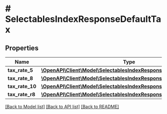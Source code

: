 # # SelectablesIndexResponseDefaultTax

## Properties

Name | Type | Description | Notes
------------ | ------------- | ------------- | -------------
**tax_rate_5** | [**\OpenAPI\Client\Model\SelectablesIndexResponseDefaultTaxTaxRate5**](SelectablesIndexResponseDefaultTaxTaxRate5.md) |  | [optional]
**tax_rate_8** | [**\OpenAPI\Client\Model\SelectablesIndexResponseDefaultTaxTaxRate8**](SelectablesIndexResponseDefaultTaxTaxRate8.md) |  | [optional]
**tax_rate_10** | [**\OpenAPI\Client\Model\SelectablesIndexResponseDefaultTaxTaxRate10**](SelectablesIndexResponseDefaultTaxTaxRate10.md) |  | [optional]
**tax_rate_r8** | [**\OpenAPI\Client\Model\SelectablesIndexResponseDefaultTaxTaxRateR8**](SelectablesIndexResponseDefaultTaxTaxRateR8.md) |  | [optional]

[[Back to Model list]](../../README.md#models) [[Back to API list]](../../README.md#endpoints) [[Back to README]](../../README.md)
